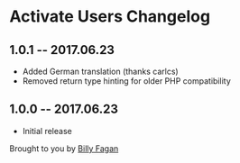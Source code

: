 # Activate Users Changelog

## 1.0.1 -- 2017.06.23

* Added German translation (thanks carlcs)
* Removed return type hinting for older PHP compatibility

## 1.0.0 -- 2017.06.23

* Initial release

Brought to you by [Billy Fagan](https://billyfagan.co.uk)

